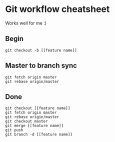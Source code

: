 Git workflow cheatsheet
=======================

Works well for me :)

Begin
-----

```
git checkout -b [[feature name]]
```

Master to branch sync
---------------------

```
git fetch origin master
git rebase origin/master
```

Done
----

```
git checkout [[feature name]]
git fetch origin master
git rebase origin/master
git checkout master
git merge [[feature name]]
git push
git branch -d [[feature name]]
```
